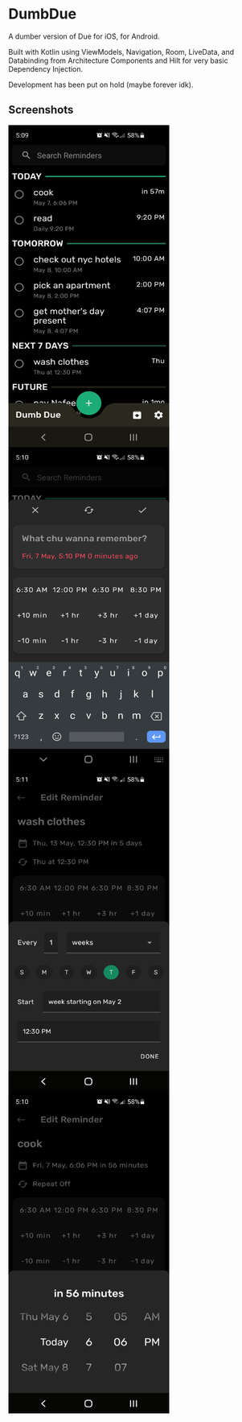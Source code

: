 

# DumbDue

A dumber version of Due for iOS, for Android.

Built with Kotlin using ViewModels, Navigation, Room, LiveData, and Databinding from Architecture Components and Hilt for very basic Dependency Injection.

Development has been put on hold (maybe forever idk).

## Screenshots

<div>
  <img align="center" src="screenshots/home.jpg" alt="Schedule screenshot" height="640" width="320">
</div>

<div>
  <img align="center" src="screenshots/addreminder.jpg" alt="Schedule screenshot" height="640" width="320">
</div>



<div>
  <img align="center" src="screenshots/repeat.jpg" alt="Schedule screenshot" height="640" width="320">
</div>



<div>
  <img align="center" src="screenshots/timescroll.jpg" alt="Schedule screenshot" height="640" width="320">
</div>

